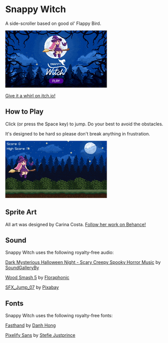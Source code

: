 # Snappy Witch
A side-scroller based on good ol' Flappy Bird.

![Snappy Witch Title Screen](screenshots/titlescreen.gif)

[Give it a whirl on itch.io!](https://tamanegicode.itch.io/snappy-witch)

## How to Play
Click (or press the Space key) to jump. Do your best to avoid the obstacles.

It's designed to be hard so please don't break anything in frustration.

![Snappy Witch Gameplay](screenshots/game.gif)

## Sprite Art
All art was designed by Carina Costa. [Follow her work on Behance!](https://www.behance.net/carinacosta10)

## Sound
Snappy Witch uses the following royalty-free audio:

[Dark Mysterious Halloween Night - Scary Creepy Spooky Horror Music](https://pixabay.com/music/fantasy-dreamy-childrens-dark-mysterious-halloween-night-scary-creepy-spooky-horror-music-116551/) by [SoundGalleryBy](https://pixabay.com/users/soundgalleryby-21339672/)

[Wood Smash 5](https://pixabay.com/sound-effects/wood-smash-5-170421/) by [Floraphonic](https://pixabay.com/users/floraphonic-38928062/)

[SFX_Jump_07](https://pixabay.com/sound-effects/sfx-jump-07-80241/) by [Pixabay](https://pixabay.com/users/pixabay-1/)

## Fonts
Snappy Witch uses the following royalty-free fonts:

[Fasthand](https://fonts.google.com/specimen/Fasthand) by [Danh Hong](https://fonts.google.com/?query=Danh+Hong)

[Pixelify Sans](https://fonts.google.com/specimen/Pixelify+Sans) by [Stefie Justprince](https://fonts.google.com/?query=Stefie+Justprince)
